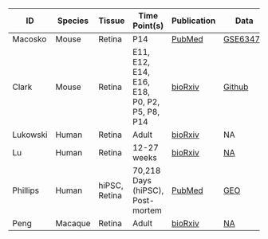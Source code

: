 | ID | Species | Tissue | Time Point(s) | Publication | Data | Platform | eyeIntegrated |
| - | - | - | - | - | - | - | - |
| Macosko | Mouse | Retina | P14 | [PubMed](https://www.ncbi.nlm.nih.gov/pubmed/26000488) | [GSE63473](https://www.ncbi.nlm.nih.gov/geo/query/acc.cgi?acc=GSE63473) | DropSeq | Y |
| Clark | Mouse | Retina | E11, E12, E14, E16, E18, P0, P2, P5, P8, P14 | [bioRxiv](http://biorxiv.org/content/early/2018/07/30/378950) | [Github](https://github.com/gofflab/developing_mouse_retina_scRNASeq) | 10X | Y |
| Lukowski | Human | Retina | Adult | [bioRxiv](https://www.biorxiv.org/content/early/2018/09/24/425223) | NA | 10X | N |
| Lu | Human | Retina | 12-27 weeks | [bioRxiv](https://www.biorxiv.org/content/early/2018/09/23/423830) | [NA](https://www.ncbi.nlm.nih.gov/geo/query/acc.cgi?acc=GSE116106) | 10X | N | 
| Phillips | Human | hiPSC, Retina | 70,218 Days (hiPSC), Post-mortem  | [PubMed](https://www.ncbi.nlm.nih.gov/pubmed/29230913) | [GEO](https://www.ncbi.nlm.nih.gov/geo/query/acc.cgi?acc=GSE98556) | Fluidigm | N |
| Peng | Macaque | Retina | Adult| [bioRxiv](https://www.biorxiv.org/content/early/2018/09/26/428110) | [NA](https://www.ncbi.nlm.nih.gov/geo/query/acc.cgi?acc=GSE118480) | 10X | N | 
